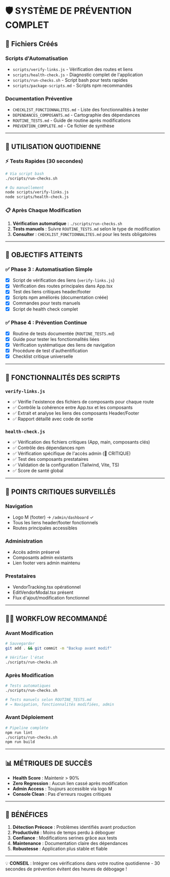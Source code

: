 # 🛡️ SYSTÈME DE PRÉVENTION COMPLET

## 📁 Fichiers Créés

### Scripts d'Automatisation
- `scripts/verify-links.js` - Vérification des routes et liens
- `scripts/health-check.js` - Diagnostic complet de l'application  
- `scripts/run-checks.sh` - Script bash pour tests rapides
- `scripts/package-scripts.md` - Scripts npm recommandés

### Documentation Préventive
- `CHECKLIST_FONCTIONNALITES.md` - Liste des fonctionnalités à tester
- `DEPENDANCES_COMPOSANTS.md` - Cartographie des dépendances
- `ROUTINE_TESTS.md` - Guide de routine après modifications
- `PREVENTION_COMPLETE.md` - Ce fichier de synthèse

---

## 🚀 UTILISATION QUOTIDIENNE

### ⚡ Tests Rapides (30 secondes)
```bash
# Via script bash
./scripts/run-checks.sh

# Ou manuellement
node scripts/verify-links.js
node scripts/health-check.js
```

### 📋 Après Chaque Modification
1. **Vérification automatique** : `./scripts/run-checks.sh`
2. **Tests manuels** : Suivre `ROUTINE_TESTS.md` selon le type de modification
3. **Consulter** : `CHECKLIST_FONCTIONNALITES.md` pour les tests obligatoires

---

## 🎯 OBJECTIFS ATTEINTS

### ✅ Phase 3 : Automatisation Simple
- [x] Script de vérification des liens (`verify-links.js`)
- [x] Vérification des routes principales dans App.tsx
- [x] Test des liens critiques header/footer
- [x] Scripts npm améliorés (documentation créée)
- [x] Commandes pour tests manuels 
- [x] Script de health check complet

### ✅ Phase 4 : Prévention Continue
- [x] Routine de tests documentée (`ROUTINE_TESTS.md`)
- [x] Guide pour tester les fonctionnalités liées
- [x] Vérification systématique des liens de navigation
- [x] Procédure de test d'authentification
- [x] Checklist critique universelle

---

## 🔧 FONCTIONNALITÉS DES SCRIPTS

### `verify-links.js`
- ✅ Vérifie l'existence des fichiers de composants pour chaque route
- ✅ Contrôle la cohérence entre App.tsx et les composants
- ✅ Extrait et analyse les liens des composants Header/Footer
- ✅ Rapport détaillé avec code de sortie

### `health-check.js`  
- ✅ Vérification des fichiers critiques (App, main, composants clés)
- ✅ Contrôle des dépendances npm
- ✅ Vérification spécifique de l'accès admin (🚨 CRITIQUE)
- ✅ Test des composants prestataires
- ✅ Validation de la configuration (Tailwind, Vite, TS)
- ✅ Score de santé global

---

## 🚨 POINTS CRITIQUES SURVEILLÉS

### Navigation
- Logo M (footer) → `/admin/dashboard` ✓
- Tous les liens header/footer fonctionnels
- Routes principales accessibles

### Administration  
- Accès admin préservé
- Composants admin existants
- Lien footer vers admin maintenu

### Prestataires
- VendorTracking.tsx opérationnel
- EditVendorModal.tsx présent
- Flux d'ajout/modification fonctionnel

---

## 🏃‍♂️ WORKFLOW RECOMMANDÉ

### Avant Modification
```bash
# Sauvegarder
git add . && git commit -m "Backup avant modif"

# Vérifier l'état
./scripts/run-checks.sh
```

### Après Modification
```bash  
# Tests automatiques
./scripts/run-checks.sh

# Tests manuels selon ROUTINE_TESTS.md
# → Navigation, fonctionnalités modifiées, admin
```

### Avant Déploiement
```bash
# Pipeline complète
npm run lint
./scripts/run-checks.sh
npm run build
```

---

## 📊 MÉTRIQUES DE SUCCÈS

- **Health Score** : Maintenir > 90%
- **Zero Regression** : Aucun lien cassé après modification  
- **Admin Access** : Toujours accessible via logo M
- **Console Clean** : Pas d'erreurs rouges critiques

---

## 🎉 BÉNÉFICES

1. **Détection Précoce** : Problèmes identifiés avant production
2. **Productivité** : Moins de temps perdu à déboguer  
3. **Confiance** : Modifications serines grâce aux tests
4. **Maintenance** : Documentation claire des dépendances
5. **Robustesse** : Application plus stable et fiable

---

💡 **CONSEIL** : Intégrer ces vérifications dans votre routine quotidienne - 30 secondes de prévention évitent des heures de débogage !